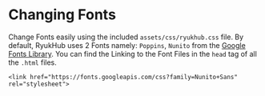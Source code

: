 # Changing Fonts

 Change Fonts easily using the included `assets/css/ryukhub.css` file. By default,  RyukHub uses 2 Fonts namely: `Poppins`, `Nunito` from the [Google Fonts Library](http://www.google.com/fonts). You can find the Linking to the Font Files in the `head` tag of all the `.html` files.

```markup
<link href="https://fonts.googleapis.com/css?family=Nunito+Sans" rel="stylesheet">
```

